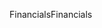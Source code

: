 <span data-ttu-id="01beb-101">Financials</span><span class="sxs-lookup"><span data-stu-id="01beb-101">Financials</span></span>